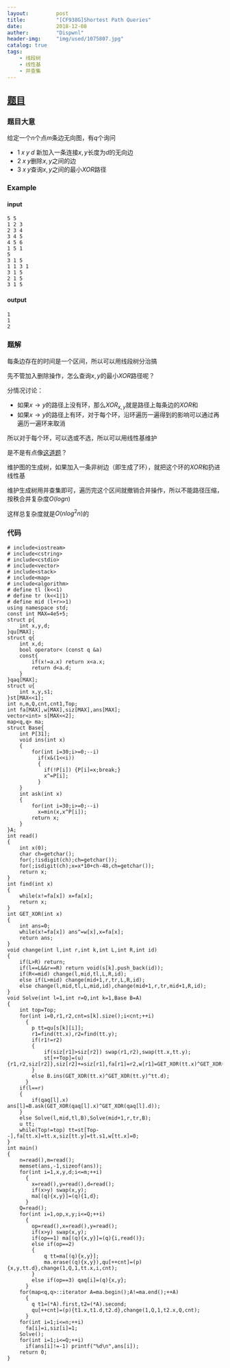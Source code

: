 ```yaml
---
layout:         post
title:          "[CF938G]Shortest Path Queries"
date:           2018-12-08
auther:         "Dispwnl"
header-img:     "img/used/1075807.jpg"
catalog: true
tags:
    - 线段树
    - 线性基
    - 并查集
---
```

## [题目](http://codeforces.com/contest/938/problem/G)
### 题目大意
给定一个$n$个点$m$条边无向图，有$q$个询问

- $1\;x\;y\;d$ 新加入一条连接$x,y$长度为$d$的无向边
- $2\;x\;y$删除$x,y$之间的边
- $3\;x\;y$查询$x,y$之间的最小$XOR$路径

### Example
#### input
```
5 5
1 2 3
2 3 4
3 4 5
4 5 6
1 5 1
5
3 1 5
1 1 3 1
3 1 5
2 1 5
3 1 5
```
#### output
```
1
1
2
```

### 题解
每条边存在的时间是一个区间，所以可以用线段树分治搞

先不管加入删除操作，怎么查询$x,y$的最小$XOR$路径呢？

分情况讨论：

- 如果$x\rightarrow y$的路径上没有环，那么$XOR_{x,y}$就是路径上每条边的$XOR$和
- 如果$x\rightarrow y$的路径上有环，对于每个环，沿环遍历一遍得到的影响可以通过再遍历一遍环来取消

所以对于每个环，可以选或不选，所以可以用线性基维护

是不是有点像[这道题](https://a-failure.github.io/2018/06/16/WC2011-%E6%9C%80%E5%A4%A7XOR%E5%92%8C%E8%B7%AF%E5%BE%84/)？

维护图的生成树，如果加入一条非树边（即生成了环），就把这个环的$XOR$和扔进线性基

维护生成树用并查集即可，遍历完这个区间就撤销合并操作，所以不能路径压缩，按秩合并复杂度$O(logn)$

这样总复杂度就是$O(nlog^2n)$的

### 代码
```
# include<iostream>
# include<cstring>
# include<cstdio>
# include<vector>
# include<stack>
# include<map>
# include<algorithm>
# define tl (k<<1)
# define tr (k<<1|1)
# define mid (l+r>>1)
using namespace std;
const int MAX=4e5+5;
struct p{
	int x,y,d;
}qu[MAX];
struct q{
	int x,d;
	bool operator< (const q &a)
	const{
		if(x!=a.x) return x<a.x;
		return d<a.d;
	}
}qaq[MAX];
struct u{
	int x,y,s1;
}st[MAX<<1];
int n,m,Q,cnt,cnt1,Top;
int fa[MAX],w[MAX],siz[MAX],ans[MAX];
vector<int> s[MAX<<2];
map<q,q> ma;
struct Base{
	int P[31];
	void ins(int x)
	{
		for(int i=30;i>=0;--i)
		  if(x&(1<<i))
		  {
		  	if(!P[i]) {P[i]=x;break;}
		  	x^=P[i];
		  }
	}
	int ask(int x)
	{
		for(int i=30;i>=0;--i)
		  x=min(x,x^P[i]);
		return x;
	}
}A;
int read()
{
	int x(0);
	char ch=getchar();
	for(;!isdigit(ch);ch=getchar());
	for(;isdigit(ch);x=x*10+ch-48,ch=getchar());
	return x;
}
int find(int x)
{
	while(x!=fa[x]) x=fa[x];
	return x;
}
int GET_XOR(int x)
{
	int ans=0;
	while(x!=fa[x]) ans^=w[x],x=fa[x];
	return ans;
}
void change(int l,int r,int k,int L,int R,int id)
{
	if(L>R) return;
	if(l==L&&r==R) return void(s[k].push_back(id));
	if(R<=mid) change(l,mid,tl,L,R,id);
	else if(L>mid) change(mid+1,r,tr,L,R,id);
	else change(l,mid,tl,L,mid,id),change(mid+1,r,tr,mid+1,R,id);
}
void Solve(int l=1,int r=Q,int k=1,Base B=A)
{
	int top=Top;
	for(int i=0,r1,r2,cnt=s[k].size();i<cnt;++i)
	  {
	  	p tt=qu[s[k][i]];
	  	r1=find(tt.x),r2=find(tt.y);
	  	if(r1!=r2)
		{
	  		if(siz[r1]>siz[r2]) swap(r1,r2),swap(tt.x,tt.y);
	  		st[++Top]=(u){r1,r2,siz[r2]},siz[r2]+=siz[r1],fa[r1]=r2,w[r1]=GET_XOR(tt.x)^GET_XOR(tt.y)^tt.d;
		}
		else B.ins(GET_XOR(tt.x)^GET_XOR(tt.y)^tt.d);
	  }
	if(l==r)
	{
		if(qaq[l].x) ans[l]=B.ask(GET_XOR(qaq[l].x)^GET_XOR(qaq[l].d));
	}
	else Solve(l,mid,tl,B),Solve(mid+1,r,tr,B);
	u tt;
	while(Top!=top) tt=st[Top--],fa[tt.x]=tt.x,siz[tt.y]=tt.s1,w[tt.x]=0;
}
int main()
{
	n=read(),m=read();
	memset(ans,-1,sizeof(ans));
	for(int i=1,x,y,d;i<=m;++i)
	  {
	  	x=read(),y=read(),d=read();
	  	if(x>y) swap(x,y);
	  	ma[(q){x,y}]=(q){1,d};
	  }
	Q=read();
	for(int i=1,op,x,y;i<=Q;++i)
	  {
	  	op=read(),x=read(),y=read();
	  	if(x>y) swap(x,y);
		if(op==1) ma[(q){x,y}]=(q){i,read()};
	  	else if(op==2)
	  	{
	  		q tt=ma[(q){x,y}];
			ma.erase((q){x,y}),qu[++cnt]=(p){x,y,tt.d},change(1,Q,1,tt.x,i,cnt);
		}
		else if(op==3) qaq[i]=(q){x,y};
	  }
	for(map<q,q>::iterator A=ma.begin();A!=ma.end();++A)
	  {
	  	q t1=(*A).first,t2=(*A).second;
	  	qu[++cnt]=(p){t1.x,t1.d,t2.d},change(1,Q,1,t2.x,Q,cnt);
	  }
	for(int i=1;i<=n;++i)
	  fa[i]=i,siz[i]=1;
	Solve();
	for(int i=1;i<=Q;++i)
	  if(ans[i]!=-1) printf("%d\n",ans[i]);
	return 0;
}
```

